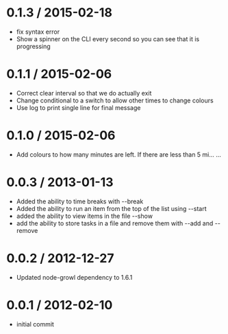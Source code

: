 
0.1.3 / 2015-02-18
==================

 * fix syntax error
 * Show a spinner on the CLI every second so you can see that it is progressing

0.1.1  / 2015-02-06
===================

 * Correct clear interval so that we do actually exit
 * Change conditional to a switch to allow other times to change colours
 * Use log to print single line for final message

0.1.0  / 2015-02-06
===================

 * Add colours to how many minutes are left. If there are less than 5 mi… …

0.0.3 / 2013-01-13
==================

  * Added the ability to time breaks with --break
  * Added the ability to run an item from the top of the list using --start
  * added the ability to view items in the file --show
  * add the ability to store tasks in a file and remove them with --add and --remove

0.0.2 / 2012-12-27
==================

  * Updated node-growl dependency to 1.6.1


0.0.1 / 2012-02-10
==================

  * initial commit
